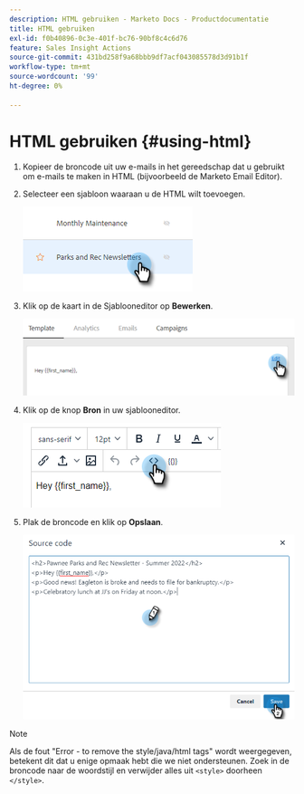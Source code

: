 ```yaml
---
description: HTML gebruiken - Marketo Docs - Productdocumentatie
title: HTML gebruiken
exl-id: f0b40896-0c3e-401f-bc76-90bf8c4c6d76
feature: Sales Insight Actions
source-git-commit: 431bd258f9a68bbb9df7acf043085578d3d91b1f
workflow-type: tm+mt
source-wordcount: '99'
ht-degree: 0%

---
```


# HTML gebruiken {#using-html}

1. Kopieer de broncode uit uw e-mails in het gereedschap dat u gebruikt om e-mails te maken in HTML (bijvoorbeeld de Marketo Email Editor).

1. Selecteer een sjabloon waaraan u de HTML wilt toevoegen.

   ![](assets/using-html-1.png)

1. Klik op de kaart in de Sjablooneditor op **Bewerken**.

   ![](assets/using-html-2.png)

1. Klik op de knop **Bron** in uw sjablooneditor.

   ![](assets/using-html-3.png)

1. Plak de broncode en klik op **Opslaan**.

   ![](assets/using-html-4.png)

>[!NOTE]
>
>Als de fout &quot;Error - to remove the style/java/html tags&quot; wordt weergegeven, betekent dit dat u enige opmaak hebt die we niet ondersteunen. Zoek in de broncode naar de woordstijl en verwijder alles uit `<style>` doorheen `</style>`.
